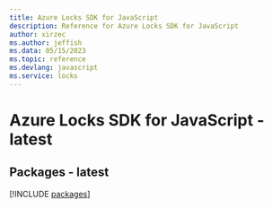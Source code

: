 ```yaml
---
title: Azure Locks SDK for JavaScript
description: Reference for Azure Locks SDK for JavaScript
author: xirzec
ms.author: jeffish
ms.data: 05/15/2023
ms.topic: reference
ms.devlang: javascript
ms.service: locks
---
```

# Azure Locks SDK for JavaScript - latest
## Packages - latest
[!INCLUDE [packages](locks-index.md)]